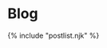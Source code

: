 <h1 class="animate font-semibold text-black dark:text-white show mb-4">Blog</h1>
<div class="mt-4">
{% include "postlist.njk" %}
</div>